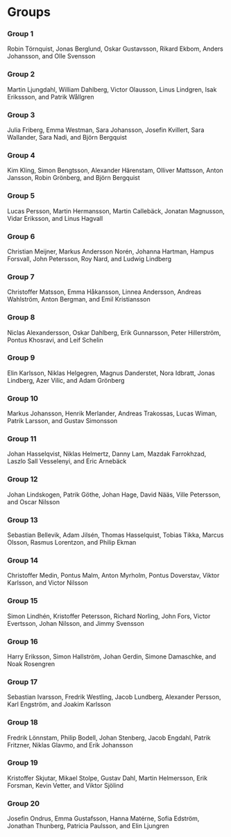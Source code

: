 # Groups

### Group 1

Robin Törnquist, Jonas Berglund, Oskar Gustavsson, Rikard Ekbom, Anders Johansson, and Olle Svensson

### Group 2

Martin Ljungdahl, William Dahlberg, Victor Olausson, Linus Lindgren, Isak Erikssson, and Patrik Wållgren

### Group 3

Julia Friberg, Emma Westman, Sara Johansson, Josefin Kvillert, Sara Wallander, Sara Nadi, and Björn Bergquist

### Group 4

Kim Kling, Simon Bengtsson, Alexander Härenstam, Olliver Mattsson, Anton Jansson, Robin Grönberg, and Björn Bergquist

### Group 5

Lucas Persson, Martin Hermansson, Martin Callebäck, Jonatan Magnusson, Vidar Eriksson, and Linus Hagvall

### Group 6

Christian Meijner, Markus Andersson Norén, Johanna Hartman, Hampus Forsvall, John Petersson, Roy Nard, and Ludwig Lindberg

### Group 7

Christoffer Matsson, Emma Håkansson, Linnea Andersson, Andreas Wahlström, Anton Bergman, and Emil Kristiansson

### Group 8

Niclas Alexandersson, Oskar Dahlberg, Erik Gunnarsson, Peter Hillerström, Pontus Khosravi, and Leif Schelin

### Group 9

Elin Karlsson, Niklas Helgegren, Magnus Danderstet, Nora Idbratt, Jonas Lindberg, Azer Vilic, and Adam Grönberg

### Group 10

Markus Johansson, Henrik Merlander, Andreas Trakossas, Lucas Wiman, Patrik Larsson, and Gustav Simonsson

### Group 11

Johan Hasselqvist, Niklas Helmertz, Danny Lam, Mazdak Farrokhzad, Laszlo Sall Vesselenyi, and Eric Arnebäck

### Group 12

Johan Lindskogen, Patrik Göthe, Johan Hage, David Nääs, Ville Petersson, and Oscar Nilsson

### Group 13

Sebastian Bellevik, Adam Jilsén, Thomas Hasselquist, Tobias Tikka, Marcus Olsson, Rasmus Lorentzon, and Philip Ekman

### Group 14

Christoffer Medin, Pontus Malm, Anton Myrholm, Pontus Doverstav, Viktor Karlsson, and Victor Nilsson

### Group 15

Simon Lindhén, Kristoffer Petersson, Richard Norling, John Fors, Victor Evertsson, Johan Nilsson, and Jimmy Svensson

### Group 16

Harry Eriksson, Simon Hallström, Johan Gerdin, Simone Damaschke, and Noak Rosengren

### Group 17

Sebastian Ivarsson, Fredrik Westling, Jacob Lundberg, Alexander Persson, Karl Engström, and Joakim Karlsson

### Group 18

Fredrik Lönnstam, Philip Bodell, Johan Stenberg, Jacob Engdahl, Patrik Fritzner, Niklas Glavmo, and Erik Johansson        

### Group 19

Kristoffer Skjutar, Mikael Stolpe, Gustav Dahl, Martin Helmersson, Erik Forsman, Kevin Vetter, and Viktor Sjölind

### Group 20

Josefin Ondrus, Emma Gustafsson, Hanna Matérne, Sofia Edström, Jonathan Thunberg, Patricia Paulsson, and Elin Ljungren
